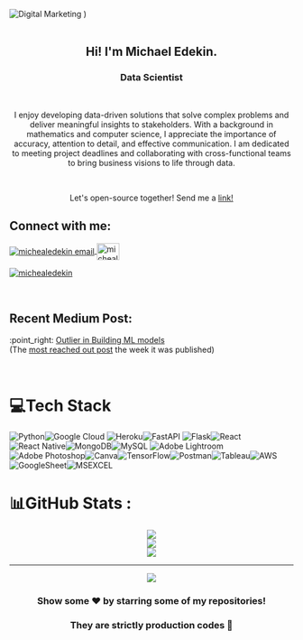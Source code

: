 ![Digital Marketing](https://user-images.githubusercontent.com/67734700/222590671-cae9df20-c7a8-44c7-8cd9-0ce664c47586.jpg)
)
<br>
<br>

<h2 align=center>Hi! I'm Michael Edekin.</h2>
<h3 align=center>Data Scientist</h3>
<br>
<p align="center"> I enjoy developing data-driven solutions that solve complex problems and deliver meaningful insights to stakeholders. With a background in mathematics and computer science, I appreciate the importance of accuracy, attention to detail, and effective communication. I am dedicated to meeting project deadlines and collaborating with cross-functional teams to bring business visions to life through data.</p>
<br>
<p align="center">Let's open-source together! Send me a <a href="https://twitter.com/Model_Maestro" rel="noopener noreferrer" target="_blank">link!</a></p>


<h2 align="left">Connect with me:</h2>
<p align="left">
<a href="mailto: michealedekin@gmail.com" target="blank"><img align="center" src="https://img.icons8.com/dotty/40/000000/email.png" alt="michealedekin email" />
</a>
<a href="https://linkedin.com/in/mikethescientist" rel="noopener noreferrer" target="_blank"><img align="center" src="https://raw.githubusercontent.com/rahuldkjain/github-profile-readme-generator/master/src/images/icons/Social/linked-in-alt.svg" alt="michealedekin" height="30" width="40" /></a>
</p>
<p align="left">
<a href="https://twitter.com/Model_Maestro" rel="noopener noreferrer" target="_blank"> <img src="https://img.shields.io/twitter/follow/michealedekin?logo=twitter&style=for-the-badge" alt="michealedekin" /></a>
</p>
<br>

<h2 align="left">Recent Medium Post:</h2>
<p align="left">
:point_right:  <a href="https://michaeledekin.medium.com/what-is-an-outlier-9c0526b4bce5" rel="noopener noreferrer" target="_blank">Outlier in Building ML models</a><br>(The <a href="https://dev.to/devteam/the-7-most-popular-dev-posts-from-the-past-week-59ba">most reached out post</a> the week it was published)
</p>
<br>

# 💻Tech Stack
![Python](https://img.shields.io/badge/python-3670A0?style=for-the-badge&logo=python&logoColor=ffdd54)![Google Cloud](https://img.shields.io/badge/Google%20Cloud-%234285F4.svg?style=for-the-badge&logo=google-cloud&logoColor=white) ![Heroku](https://img.shields.io/badge/heroku-%23430098.svg?style=for-the-badge&logo=heroku&logoColor=white)![FastAPI](https://img.shields.io/badge/FastAPI-005571?style=for-the-badge&logo=fastapi) ![Flask](https://img.shields.io/badge/flask-%23000.svg?style=for-the-badge&logo=flask&logoColor=white)![React](https://img.shields.io/badge/react-%2320232a.svg?style=for-the-badge&logo=react&logoColor=%2361DAFB) ![React Native](https://img.shields.io/badge/react_native-%2320232a.svg?style=for-the-badge&logo=react&logoColor=%2361DAFB)![MongoDB](https://img.shields.io/badge/MongoDB-%234ea94b.svg?style=for-the-badge&logo=mongodb&logoColor=white)![MySQL](https://img.shields.io/badge/mysql-%2300f.svg?style=for-the-badge&logo=mysql&logoColor=white) ![Adobe Lightroom](https://img.shields.io/badge/Adobe%20Lightroom-31A8FF.svg?style=for-the-badge&logo=Adobe%20Lightroom&logoColor=white) ![Adobe Photoshop](https://img.shields.io/badge/adobephotoshop-%2331A8FF.svg?style=for-the-badge&logo=adobephotoshop&logoColor=white)![Canva](https://img.shields.io/badge/Canva-%2300C4CC.svg?style=for-the-badge&logo=Canva&logoColor=white)![TensorFlow](https://img.shields.io/badge/TensorFlow-%23FF6F00.svg?style=for-the-badge&logo=TensorFlow&logoColor=white)![Postman](https://img.shields.io/badge/Postman-FF6C37?style=for-the-badge&logo=postman&logoColor=white)![Tableau](https://img.shields.io/badge/Tableau-E97627?style=for-the-badge&logo=Tableau&logoColor=white)![AWS](https://img.shields.io/badge/Amazon_AWS-FF9900?style=for-the-badge&logo=amazonaws&logoColor=white)![GoogleSheet](https://img.shields.io/badge/Google%20Sheets-34A853?style=for-the-badge&logo=google-sheets&logoColor=white)![MSEXCEL](https://img.shields.io/badge/Microsoft_Excel-217346?style=for-the-badge&logo=microsoft-excel&logoColor=white)


# 📊GitHub Stats :

<div align="center">
  
![](https://github-readme-stats.vercel.app/api?username=micheal0034&theme=radical&hide_border=false&include_all_commits=false&count_private=true)<br/>
![](https://github-readme-streak-stats.herokuapp.com/?user=micheal0034&theme=radical&hide_border=false)<br/>
![](https://github-readme-stats.vercel.app/api/top-langs/?username=micheal0034&theme=radical&hide_border=false&include_all_commits=false&count_private=true&layout=compact)

</div>


<div align="center">
  
---
[![](https://visitcount.itsvg.in/api?id=micheal0034&icon=0&color=9)](https://visitcount.itsvg.in)

</div>

<div align="center">
  
### Show some ❤️ by starring some of my repositories!
### They are strictly production codes 💫
  
</div>
